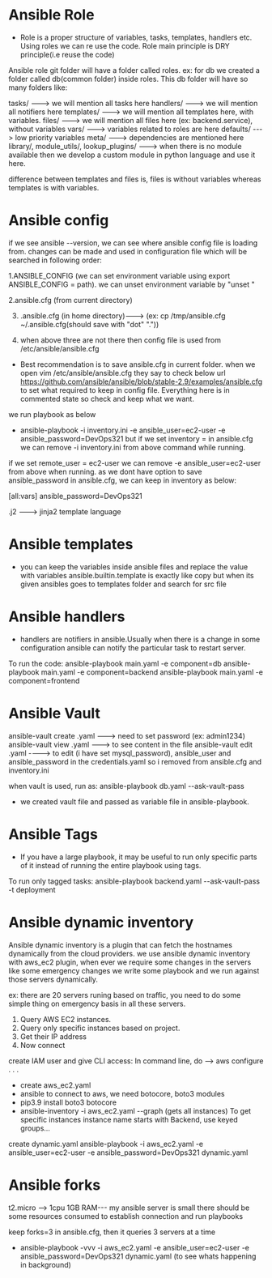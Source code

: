 # Ansible Role
- Role is a proper structure of variables, tasks, templates, handlers etc. Using roles we can re use the code.
Role main principle is DRY principle(i.e reuse the code)

Ansible role git folder will have a folder called roles. ex: for db we created a folder called db(common folder) inside roles.
This db folder will have so many folders like:

tasks/ ---> we will mention all tasks here
handlers/ ---> we will mention all notifiers here
templates/ ---> we will mention all templates here, with variables.
files/ ---> we will mention all files here (ex: backend.service), without variables
vars/ ---> variables related to roles are here
defaults/ ---> low priority variables
meta/ ---> dependencies are mentioned here
library/, module_utils/, lookup_plugins/ ---> when there is no module available then we develop a custom module in python language and use it here.

difference between templates and files is, files is without variables whereas templates is with variables.

# Ansible config
if we see ansible --version, we can see where ansible config file is loading from.
changes can be made and used in configuration file which will be searched in following order:

1.ANSIBLE_CONFIG (we can set environment variable using export ANSIBLE_CONFIG = path).
we can unset environment variable by "unset <variable-name>"

2.ansible.cfg (from current directory)

3. .ansible.cfg (in home directory)---> (ex: cp /tmp/ansible.cfg ~/.ansible.cfg(should save with "dot" "."))

4. when above three are not there then config file is used from /etc/ansible/ansible.cfg

- Best recommendation is to save ansible.cfg in current folder.
when we open vim /etc/ansible/ansible.cfg they say to check below url
https://github.com/ansible/ansible/blob/stable-2.9/examples/ansible.cfg to set what required to keep in config file. Everything here is in commented state so check and keep what we want.

we run playbook as below
- ansible-playbook -i inventory.ini -e ansible_user=ec2-user -e ansible_password=DevOps321 <yaml-file-name> 
but if we set inventory = <path of inventory> in ansible.cfg we can remove -i inventory.ini from above command while running.

if we set remote_user = ec2-user we can remove -e ansible_user=ec2-user from above when running.
as we dont have option to save ansible_password in ansible.cfg, we can keep in inventory as below:

[all:vars]
ansible_password=DevOps321

.j2 ---> jinja2 template language

# Ansible templates
- you can keep the variables inside ansible files and replace the value with variables
ansible.builtin.template is exactly like copy but when its given ansibles goes to templates folder and search for src <name> file

# Ansible handlers
- handlers are notifiers in ansible.Usually when there is a change in some configuration ansible can notify the particular task to restart server.

To run the code:
ansible-playbook main.yaml -e component=db
ansible-playbook main.yaml -e component=backend
ansible-playbook main.yaml -e component=frontend

# Ansible Vault
ansible-vault create <file-name>.yaml ---> need to set password (ex: admin1234)
ansible-vault view <file-name>.yaml ---> to see content in the file
ansible-vault edit <file-name>.yaml  ----> to edit (i have set mysql_password), ansible_user and ansible_password in the credentials.yaml so i removed from ansible.cfg and inventory.ini


when vault is used, run as:
ansible-playbook db.yaml --ask-vault-pass

- we created vault file and passed as variable file in ansible-playbook.

# Ansible Tags
- If you have a large playbook, it may be useful to run only specific parts of it instead of running the entire playbook using tags.

To run only tagged tasks:
ansible-playbook backend.yaml --ask-vault-pass -t deployment

# Ansible dynamic inventory
Ansible dynamic inventory is a plugin that can fetch the hostnames dynamically from the cloud providers.
we use ansible dynamic inventory with aws_ec2 plugin, when ever we require some changes in the servers like 
some emergency changes we write some playbook and we run against those servers dynamically.

ex: there are 20 servers runing based on traffic, you need to do some simple thing on emergency basis in all these servers.

1. Query AWS EC2 instances.
2. Query only specific instances based on project.
3. Get their IP address
4. Now connect

create IAM user and give CLI access:
In command line, do --> aws configure
.
.
.
- create aws_ec2.yaml
- ansible to connect to aws, we need botocore, boto3 modules
- pip3.9 install boto3 botocore
- ansible-inventory -i aws_ec2.yaml --graph (gets all instances)
To get specific instances 
instance name starts with Backend, use keyed groups...

create dynamic.yaml
ansible-playbook -i aws_ec2.yaml -e ansible_user=ec2-user -e ansible_password=DevOps321 dynamic.yaml

# Ansible forks
t2.micro --> 1cpu 1GB RAM--- my ansible server is small
there should be some resources consumed to establish connection and run playbooks

keep forks=3 in ansible.cfg, then it queries 3 servers at a time

- ansible-playbook -vvv -i aws_ec2.yaml -e ansible_user=ec2-user -e ansible_password=DevOps321 dynamic.yaml
(to see whats happening in background)










